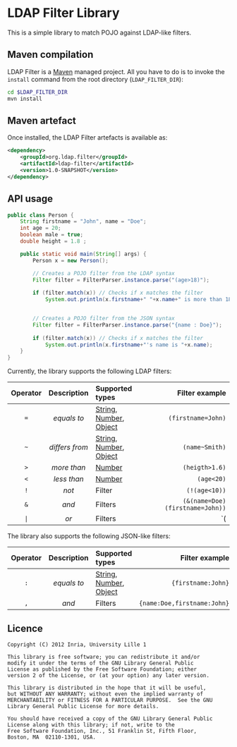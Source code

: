 # LDAP Filter Library

This is a simple library to match POJO against LDAP-like filters.

## Maven compilation

LDAP Filter is a [Maven](http://maven.apache.org "Maven") managed project. All you have to do is to invoke the `install` command from the root directory (`LDAP_FILTER_DIR`):

``` bash
cd $LDAP_FILTER_DIR
mvn install
```


## Maven artefact

Once installed, the LDAP Filter artefacts is available as:

``` xml
<dependency>
    <groupId>org.ldap.filter</groupId>
    <artifactId>ldap-filter</artifactId>
    <version>1.0-SNAPSHOT</version>
</dependency>
```

## API usage

``` java
public class Person {
    String firstname = "John", name = "Doe";
	int age = 20;
	boolean male = true;
	double height = 1.8 ; 

    public static void main(String[] args) {
        Person x = new Person();

        // Creates a POJO filter from the LDAP syntax
        Filter filter = FilterParser.instance.parse("(age>18)");
            
        if (filter.match(x)) // Checks if x matches the filter
            System.out.println(x.firstname+" "+x.name+" is more than 18 years old.");


        // Creates a POJO filter from the JSON syntax
        Filter filter = FilterParser.instance.parse("{name : Doe}");
            
        if (filter.match(x)) // Checks if x matches the filter
            System.out.println(x.firstname+"'s name is "+x.name);
    }
}
```

Currently, the library supports the following LDAP filters:

| Operator | Description  | Supported types | Filter example |
|:--------:|:------------:|:----------------| --------------:|
| `=`      | *equals to*  | [String](http://docs.oracle.com/javase/6/docs/api/java/lang/String.html), [Number](http://docs.oracle.com/javase/6/docs/api/java/lang/Number.html), [Object](http://docs.oracle.com/javase/6/docs/api/java/lang/Object.html) | `(firstname=John)` |
| `~`      | *differs from* | [String](http://docs.oracle.com/javase/6/docs/api/java/lang/String.html), [Number](http://docs.oracle.com/javase/6/docs/api/java/lang/Number.html), [Object](http://docs.oracle.com/javase/6/docs/api/java/lang/Object.html) | `(name~Smith)` |
| `>`      | *more than*  | [Number](http://docs.oracle.com/javase/6/docs/api/java/lang/Number.html) | `(heigth>1.6)` |
| `<`      | *less than*  | [Number](http://docs.oracle.com/javase/6/docs/api/java/lang/Number.html) | `(age<20)` |
| `!`      | *not*        | Filter          | `(!(age<10))` |
| `&`      | *and*        | Filters         | `(&(name=Doe)(firstname=John))` |
| `\|`     | *or*         | Filters         | `(|(age<10)(male=true))` |

The library also supports the following JSON-like filters:

| Operator | Description  | Supported types | Filter example |
|:--------:|:------------:|:----------------| --------------:|
| `:`      | *equals to*  | [String](http://docs.oracle.com/javase/6/docs/api/java/lang/String.html), [Number](http://docs.oracle.com/javase/6/docs/api/java/lang/Number.html), [Object](http://docs.oracle.com/javase/6/docs/api/java/lang/Object.html) | `{firstname:John}` |
| `,`      | *and*        | Filters         | `{name:Doe,firstname:John}` |



## Licence

    Copyright (C) 2012 Inria, University Lille 1

    This library is free software; you can redistribute it and/or
    modify it under the terms of the GNU Library General Public
    License as published by the Free Software Foundation; either
    version 2 of the License, or (at your option) any later version.

    This library is distributed in the hope that it will be useful,
    but WITHOUT ANY WARRANTY; without even the implied warranty of
    MERCHANTABILITY or FITNESS FOR A PARTICULAR PURPOSE.  See the GNU
    Library General Public License for more details.

    You should have received a copy of the GNU Library General Public
    License along with this library; if not, write to the
    Free Software Foundation, Inc., 51 Franklin St, Fifth Floor,
    Boston, MA  02110-1301, USA.